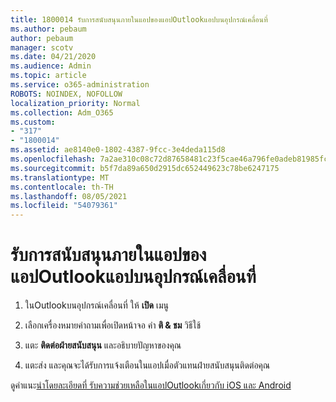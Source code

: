 ```yaml
---
title: 1800014 รับการสนับสนุนภายในแอปของแอปOutlookแอปบนอุปกรณ์เคลื่อนที่
ms.author: pebaum
author: pebaum
manager: scotv
ms.date: 04/21/2020
ms.audience: Admin
ms.topic: article
ms.service: o365-administration
ROBOTS: NOINDEX, NOFOLLOW
localization_priority: Normal
ms.collection: Adm_O365
ms.custom:
- "317"
- "1800014"
ms.assetid: ae8140e0-1802-4387-9fcc-3e4deda115d8
ms.openlocfilehash: 7a2ae310c08c72d87658481c23f5cae46a796fe0adeb81985fc333343326d256
ms.sourcegitcommit: b5f7da89a650d2915dc652449623c78be6247175
ms.translationtype: MT
ms.contentlocale: th-TH
ms.lasthandoff: 08/05/2021
ms.locfileid: "54079361"
---
```

# <a name="get-in-app-support-for-the-outlook-mobile-app"></a>รับการสนับสนุนภายในแอปของแอปOutlookแอปบนอุปกรณ์เคลื่อนที่

1. ในOutlookบนอุปกรณ์เคลื่อนที่ ให้ **เปิด** เมนู

2. เลือกเครื่องหมายคําถามเพื่อเปิดหน้าจอ คํา **ติ &amp; ชม** วิธีใช้

3. แตะ **ติดต่อฝ่ายสนับสนุน** และอธิบายปัญหาของคุณ

4. แตะส่ง และคุณจะได้รับการแจ้งเตือนในแอปเมื่อตัวแทนฝ่ายสนับสนุนติดต่อคุณ

ดูคําแนะ[นําโดยละเอียดที่ รับความช่วยเหลือในแอปOutlookเกี่ยวกับ iOS และ Android](https://support.office.com/article/218a22d1-9fa5-4889-b689-de1c63493243.aspx#ID0EAABAAA=Contact_Support)
